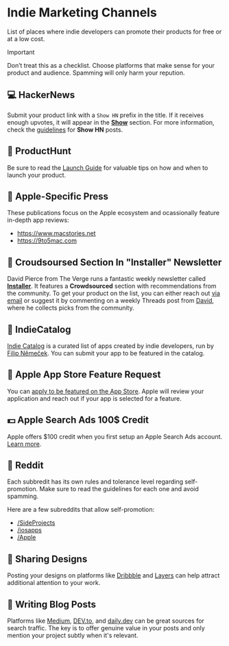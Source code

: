 # Indie Marketing Channels
List of places where indie developers can promote their products for free or at a low cost.

> [!IMPORTANT]
> Don’t treat this as a checklist. Choose platforms that make sense for your product and audience. Spamming will only harm your repution.

## 💻 HackerNews

Submit your product link with a `Show HN` prefix in the title. If it receives enough upvotes, it will appear in the [**Show**](https://news.ycombinator.com/show) section. For more information, check the [guidelines](https://news.ycombinator.com/showhn.html) for **Show HN** posts.

## 🚀 ProductHunt

Be sure to read the [Launch Guide](https://www.producthunt.com/launch) for valuable tips on how and when to launch your product.

## 🍎 Apple-Specific Press

These publications focus on the Apple ecosystem and ocassionally feature in-depth app reviews:
- https://www.macstories.net
- https://9to5mac.com

## 💌 Croudsoursed Section In "Installer" Newsletter

David Pierce from The Verge runs a fantastic weekly newsletter called [**Installer**](https://www.theverge.com/installer-newsletter). It features a **Crowdsourced** section with recommendations from the community. To get your product on the list, you can either reach out [via email](mailto:installer@theverge.com) or suggest it by commenting on a weekly Threads post from [David](https://www.threads.net/@imdavidpierce), where he collects picks from the community.

## 🎨 IndieCatalog

[Indie Catalog](https://indiecatalog.app) is a curated list of apps created by indie developers, run by [Filip Němeček](https://nemecek.be). You can submit your app to be featured in the catalog.

## 🌟 Apple App Store Feature Request

You can [apply to be featured on the App Store](https://developer.apple.com/app-store/getting-featured/). Apple will review your application and reach out if your app is selected for a feature.

## 💵 Apple Search Ads 100$ Credit

Apple offers $100 credit when you first setup an Apple Search Ads account. [Learn more](https://searchads.apple.com/help/billing/0032-apple-search-ads-promo-credit).


## 📣 Reddit

Each subbredit has its own rules and tolerance level regarding self-promotion. Make sure to read the guidelines for each one and avoid spamming.

Here are a few subreddits that allow self-promotion:
- [/SideProjects](https://www.reddit.com/r/SideProject/)
- [/iosapps](https://www.reddit.com/r/iosapps/)
- [/Apple](https://www.reddit.com/r/apple/)


## 🎨 Sharing Designs

Posting your designs on platforms like [Dribbble](https://dribbble.com) and [Layers](https://layers.to) can help attract additional attention to your work.

## 📝 Writing Blog Posts

Platforms like [Medium](https://medium.com), [DEV.to](https://dev.to), and [daily.dev](https://daily.dev) can be great sources for search traffic. The key is to offer genuine value in your posts and only mention your project subtly when it's relevant.
